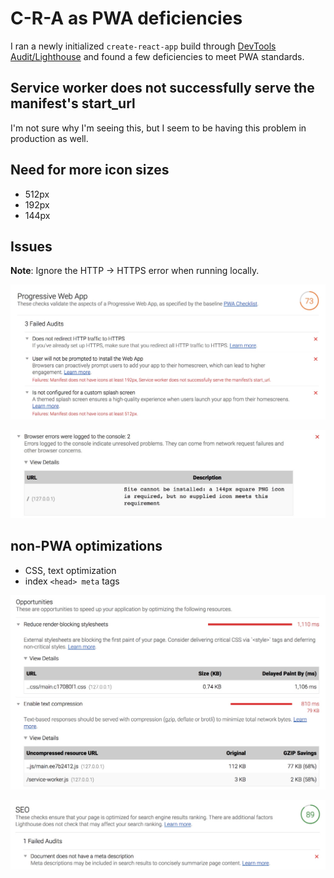 # C-R-A as PWA deficiencies

I ran a newly initialized `create-react-app` build through [DevTools Audit/Lighthouse](https://github.com/GoogleChrome/lighthouse) and found a few deficiencies to meet PWA standards.

## Service worker does not successfully serve the manifest's start_url

I'm not sure why I'm seeing this, but I seem to be having this problem in production as well.

## Need for more icon sizes

- 512px
- 192px
- 144px

## Issues

**Note**: Ignore the HTTP -> HTTPS error when running locally.

![PWA checklist](/public/pwa-checklist-failures.jpg)

![144px icon needed](/public/another-icon-size-error.jpg)

## non-PWA optimizations

- CSS, text optimization
- index `<head> meta` tags

![PWA checklist](/public/performance-optimization-opportunities.jpg)

![PWA checklist](/public/seo-meta-tag.jpg)
